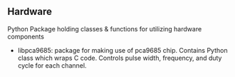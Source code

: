## Hardware

Python Package holding classes & functions for utilizing 
hardware components

* libpca9685: package for making use of pca9685 chip.
    Contains Python class which wraps C code.
    Controls pulse width, frequency, and duty cycle for
    each channel.